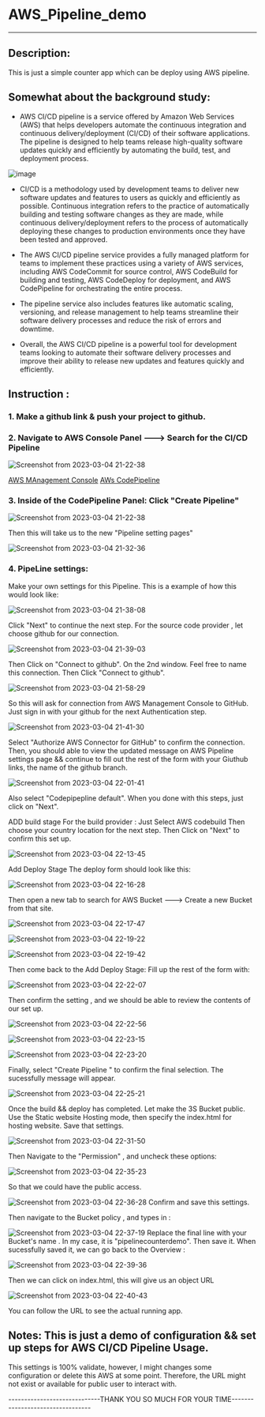# AWS_Pipeline_demo
-----------------------------------------------------------------------------------------

## Description:
This is just a simple counter app which can be deploy using AWS pipeline.

## Somewhat about the background study:
* AWS CI/CD pipeline is a service offered by Amazon Web Services (AWS) that helps developers automate the continuous integration and continuous delivery/deployment (CI/CD) of their software applications. The pipeline is designed to help teams release high-quality software updates quickly and efficiently by automating the build, test, and deployment process.

![image](https://user-images.githubusercontent.com/49017322/222925185-3a180cbd-df53-4a78-96b6-0be48c3b6bed.png)

* CI/CD is a methodology used by development teams to deliver new software updates and features to users as quickly and efficiently as possible. Continuous integration refers to the practice of automatically building and testing software changes as they are made, while continuous delivery/deployment refers to the process of automatically deploying these changes to production environments once they have been tested and approved.

* The AWS CI/CD pipeline service provides a fully managed platform for teams to implement these practices using a variety of AWS services, including AWS CodeCommit for source control, AWS CodeBuild for building and testing, AWS CodeDeploy for deployment, and AWS CodePipeline for orchestrating the entire process.

* The pipeline service also includes features like automatic scaling, versioning, and release management to help teams streamline their software delivery processes and reduce the risk of errors and downtime.

* Overall, the AWS CI/CD pipeline is a powerful tool for development teams looking to automate their software delivery processes and improve their ability to release new updates and features quickly and efficiently.


## Instruction :
### 1. Make a github link & push your project to github.

### 2. Navigate to AWS Console Panel ---> Search for the CI/CD Pipeline 
![Screenshot from 2023-03-04 21-22-38](https://user-images.githubusercontent.com/49017322/222924959-19629e14-5744-4087-81fc-7ceb7e1d07a3.png)


[AWS MAnagement Console](https://us-east-2.console.aws.amazon.com/console/home?region=us-east-2)
[AWs CodePipeline](https://us-east-2.console.aws.amazon.com/codesuite/codepipeline/home?region=us-east-2)


### 3. Inside of the CodePipeline Panel: Click "Create Pipeline"
![Screenshot from 2023-03-04 21-22-38](https://user-images.githubusercontent.com/49017322/222925301-c15b88d0-2498-4961-80d5-5ace8a439592.png)


Then this will take us to the new "Pipeline setting pages"

![Screenshot from 2023-03-04 21-32-36](https://user-images.githubusercontent.com/49017322/222925355-0bba70e0-f947-45e4-b4d4-78cbfa85af0c.png)

### 4. PipeLine settings:
Make your own settings for this Pipeline. This is a example of how this would look like:

![Screenshot from 2023-03-04 21-38-08](https://user-images.githubusercontent.com/49017322/222925535-5a3c081e-d89a-4f32-975b-ebe363c2f228.png)

Click "Next" to continue the next step.
For the source code provider , let choose github for our connection.

![Screenshot from 2023-03-04 21-39-03](https://user-images.githubusercontent.com/49017322/222925599-bfea9e99-38ed-4b77-825c-709bcf5e92cf.png)


Then Click on "Connect to github". On the 2nd window.
Feel free to name this connection. Then Click "Connect to github".

![Screenshot from 2023-03-04 21-58-29](https://user-images.githubusercontent.com/49017322/222926258-195fee32-2567-411d-8ca9-75d0d0e8ba61.png)


So this will ask for connection from AWS Management Console to GitHub.
Just sign in with your github for the next Authentication step.

![Screenshot from 2023-03-04 21-41-30](https://user-images.githubusercontent.com/49017322/222925720-03782f2d-ad22-4c36-be6e-a01d13529d74.png)

Select "Authorize AWS Connector for GitHub" to confirm the connection.
Then, you should able to view the updated message on AWS Pipeline settings page && continue to fill out the rest of the form with your Giuthub links, the name of the github branch.

![Screenshot from 2023-03-04 22-01-41](https://user-images.githubusercontent.com/49017322/222926432-6d117bfd-b34d-48ff-9665-17ca36b25cbe.png)

Also select "Codepipepline default". When you done with this steps, just click on "Next".

ADD build stage
For the build provider : Just Select AWS codebuild
Then choose your country location for the next step.
Then Click on "Next" to confirm this set up.

![Screenshot from 2023-03-04 22-13-45](https://user-images.githubusercontent.com/49017322/222926825-91c071b7-9b84-4ba2-8fe1-b18193c7438c.png)


Add Deploy Stage
The deploy form should look like this:

![Screenshot from 2023-03-04 22-16-28](https://user-images.githubusercontent.com/49017322/222926869-edaf5fb3-e441-4903-aeed-d2100a7acf69.png)

Then open a new tab to search for AWS Bucket ---> Create  a new Bucket from that site.

![Screenshot from 2023-03-04 22-17-47](https://user-images.githubusercontent.com/49017322/222926929-2b901afd-2385-4a90-8671-6c133a6806dd.png)

![Screenshot from 2023-03-04 22-19-22](https://user-images.githubusercontent.com/49017322/222926980-d9c97f21-5733-456f-a94e-ec3aa95e9363.png)

![Screenshot from 2023-03-04 22-19-42](https://user-images.githubusercontent.com/49017322/222926987-ffefc074-72f1-4e21-8122-e81eb565da42.png)


Then come back to the Add Deploy Stage:
Fill up the rest of the form with:

![Screenshot from 2023-03-04 22-22-07](https://user-images.githubusercontent.com/49017322/222927076-678eb638-91f8-40fb-8eeb-2fc9bfc62b2f.png)


Then confirm the setting , and we should be able to review the contents of our set up.

![Screenshot from 2023-03-04 22-22-56](https://user-images.githubusercontent.com/49017322/222927159-0f8ae2f3-6973-4cf6-88ab-2d6c7a4e7b09.png)

![Screenshot from 2023-03-04 22-23-15](https://user-images.githubusercontent.com/49017322/222927168-8bf569a1-f4e7-453b-9906-0fb7d40320c5.png)

![Screenshot from 2023-03-04 22-23-20](https://user-images.githubusercontent.com/49017322/222927171-d70f02f1-fa45-48b7-a082-41b590dbaf93.png)

Finally, select "Create Pipeline " to confirm the final selection.
The sucessfully message will appear.

![Screenshot from 2023-03-04 22-25-21](https://user-images.githubusercontent.com/49017322/222927223-488a644d-1f42-4153-ac55-9a4d12d98b34.png)


Once the build && deploy has completed. Let make the 3S Bucket public.
Use the Static website Hosting mode, then specify the index.html for hosting website. Save that settings.

![Screenshot from 2023-03-04 22-31-50](https://user-images.githubusercontent.com/49017322/222927522-101c5a49-8ee8-43fc-a646-4a5b97674e1c.png)

Then Navigate to the "Permission" , and uncheck these options:

![Screenshot from 2023-03-04 22-35-23](https://user-images.githubusercontent.com/49017322/222927580-9be59cd6-d587-4974-902d-b5494f2ad3b0.png)

So that we could have the public access.

![Screenshot from 2023-03-04 22-36-28](https://user-images.githubusercontent.com/49017322/222927598-8a6037de-506a-4458-8713-4e37d6869fbb.png)
Confirm and save this settings.


Then navigate to the Bucket policy , and types in :

![Screenshot from 2023-03-04 22-37-19](https://user-images.githubusercontent.com/49017322/222927645-5f7bb612-c452-4b3f-bfa9-75f57bf5628b.png)
Replace the final line with your Bucket's name .
In my case, it is "pipelinecounterdemo". Then save it. 
When sucessfully saved it, we can go back to the Overview :

![Screenshot from 2023-03-04 22-39-36](https://user-images.githubusercontent.com/49017322/222927736-e7d5dbc8-8da4-4f3a-8385-f87abe58d843.png)

Then we can click on index.html, this will give us an object URL

![Screenshot from 2023-03-04 22-40-43](https://user-images.githubusercontent.com/49017322/222927766-89660be1-0a65-4214-9969-07eef652a120.png)

You can follow the URL to see the actual running app.

## Notes: This is just a demo of configuration && set up steps for AWS CI/CD Pipeline Usage.
This settings is 100% validate, however, I might changes some configuration or delete this AWS at some point. Therefore, the URL might not exist or available for public user to interact with.

-----------------------------THANK YOU SO MUCH FOR YOUR TIME---------------------------------


